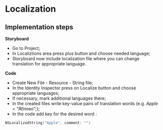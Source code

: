 # Localization
## Implementation steps
**Storyboard**
- Go to Project;
- In Localiztions area press plus button and choose needed language;
- Storyboard now include localization file where you can change translation for appropriate language.

**Code**
- Create New File - Resource - String file;
- In the Identity Inspector press on Localize button and choose appropriate languages;
- If necessary, mark additional languages there;
- In the created files write key-value pairs of translation words (e.g. *Apple = "Яблоко";*);
- In the code add key for the desired word : 
``` swift
NSLocalizedString("Apple", comment: "")
```




